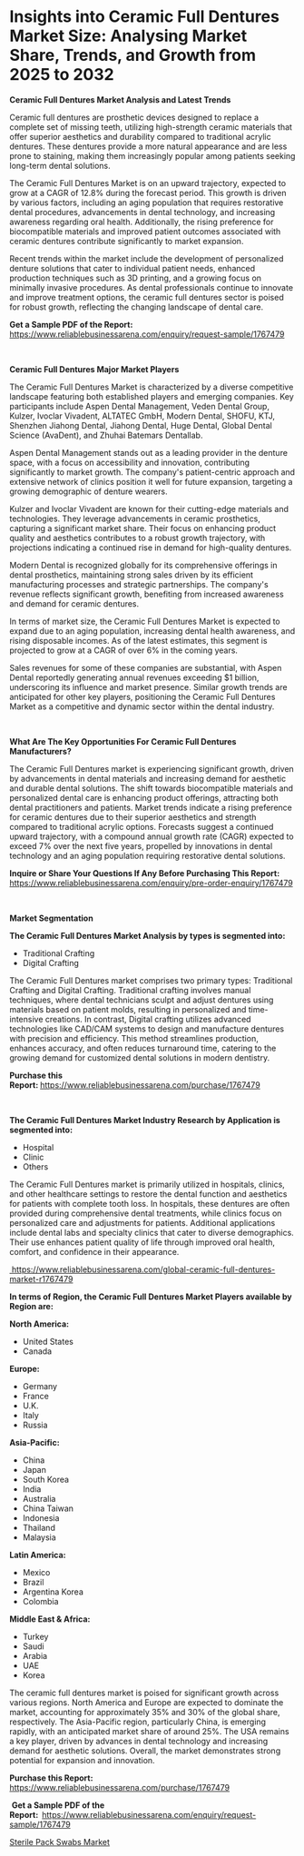 <p><h1>Insights into Ceramic Full Dentures Market Size: Analysing Market Share, Trends, and Growth from 2025 to 2032</h1></p><p><strong>Ceramic Full Dentures Market Analysis and Latest Trends</strong></p>
<p><p>Ceramic full dentures are prosthetic devices designed to replace a complete set of missing teeth, utilizing high-strength ceramic materials that offer superior aesthetics and durability compared to traditional acrylic dentures. These dentures provide a more natural appearance and are less prone to staining, making them increasingly popular among patients seeking long-term dental solutions.</p><p>The Ceramic Full Dentures Market is on an upward trajectory, expected to grow at a CAGR of 12.8% during the forecast period. This growth is driven by various factors, including an aging population that requires restorative dental procedures, advancements in dental technology, and increasing awareness regarding oral health. Additionally, the rising preference for biocompatible materials and improved patient outcomes associated with ceramic dentures contribute significantly to market expansion.</p><p>Recent trends within the market include the development of personalized denture solutions that cater to individual patient needs, enhanced production techniques such as 3D printing, and a growing focus on minimally invasive procedures. As dental professionals continue to innovate and improve treatment options, the ceramic full dentures sector is poised for robust growth, reflecting the changing landscape of dental care.</p></p>
<p><strong>Get a Sample PDF of the Report:&nbsp;</strong> <a href="https://www.reliablebusinessarena.com/enquiry/request-sample/1767479?utm_campaign=2217&utm_medium=2&utm_source=Github&utm_content=ia&utm_term=05032025&utm_id=ceramic-full-dentures">https://www.reliablebusinessarena.com/enquiry/request-sample/1767479</a></p>
<p>&nbsp;</p>
<p><strong>Ceramic Full Dentures Major Market Players</strong></p>
<p><p>The Ceramic Full Dentures Market is characterized by a diverse competitive landscape featuring both established players and emerging companies. Key participants include Aspen Dental Management, Veden Dental Group, Kulzer, Ivoclar Vivadent, ALTATEC GmbH, Modern Dental, SHOFU, KTJ, Shenzhen Jiahong Dental, Jiahong Dental, Huge Dental, Global Dental Science (AvaDent), and Zhuhai Batemars Dentallab.</p><p>Aspen Dental Management stands out as a leading provider in the denture space, with a focus on accessibility and innovation, contributing significantly to market growth. The company's patient-centric approach and extensive network of clinics position it well for future expansion, targeting a growing demographic of denture wearers.</p><p>Kulzer and Ivoclar Vivadent are known for their cutting-edge materials and technologies. They leverage advancements in ceramic prosthetics, capturing a significant market share. Their focus on enhancing product quality and aesthetics contributes to a robust growth trajectory, with projections indicating a continued rise in demand for high-quality dentures.</p><p>Modern Dental is recognized globally for its comprehensive offerings in dental prosthetics, maintaining strong sales driven by its efficient manufacturing processes and strategic partnerships. The company's revenue reflects significant growth, benefiting from increased awareness and demand for ceramic dentures.</p><p>In terms of market size, the Ceramic Full Dentures Market is expected to expand due to an aging population, increasing dental health awareness, and rising disposable incomes. As of the latest estimates, this segment is projected to grow at a CAGR of over 6% in the coming years.</p><p>Sales revenues for some of these companies are substantial, with Aspen Dental reportedly generating annual revenues exceeding $1 billion, underscoring its influence and market presence. Similar growth trends are anticipated for other key players, positioning the Ceramic Full Dentures Market as a competitive and dynamic sector within the dental industry.</p></p>
<p>&nbsp;</p>
<p><strong>What Are The Key Opportunities For Ceramic Full Dentures Manufacturers?</strong></p>
<p><p>The Ceramic Full Dentures market is experiencing significant growth, driven by advancements in dental materials and increasing demand for aesthetic and durable dental solutions. The shift towards biocompatible materials and personalized dental care is enhancing product offerings, attracting both dental practitioners and patients. Market trends indicate a rising preference for ceramic dentures due to their superior aesthetics and strength compared to traditional acrylic options. Forecasts suggest a continued upward trajectory, with a compound annual growth rate (CAGR) expected to exceed 7% over the next five years, propelled by innovations in dental technology and an aging population requiring restorative dental solutions.</p></p>
<p><strong>Inquire or Share Your Questions If Any Before Purchasing This Report:</strong> <a href="https://www.reliablebusinessarena.com/enquiry/pre-order-enquiry/1767479?utm_campaign=2217&utm_medium=2&utm_source=Github&utm_content=ia&utm_term=05032025&utm_id=ceramic-full-dentures">https://www.reliablebusinessarena.com/enquiry/pre-order-enquiry/1767479</a></p>
<p>&nbsp;</p>
<p><strong>Market Segmentation</strong></p>
<p><strong>The Ceramic Full Dentures Market Analysis by types is segmented into:</strong></p>
<p><ul><li>Traditional Crafting</li><li>Digital Crafting</li></ul></p>
<p><p>The Ceramic Full Dentures market comprises two primary types: Traditional Crafting and Digital Crafting. Traditional crafting involves manual techniques, where dental technicians sculpt and adjust dentures using materials based on patient molds, resulting in personalized and time-intensive creations. In contrast, Digital crafting utilizes advanced technologies like CAD/CAM systems to design and manufacture dentures with precision and efficiency. This method streamlines production, enhances accuracy, and often reduces turnaround time, catering to the growing demand for customized dental solutions in modern dentistry.</p></p>
<p><strong>Purchase this Report:&nbsp;</strong><a href="https://www.reliablebusinessarena.com/purchase/1767479?utm_campaign=2217&utm_medium=2&utm_source=Github&utm_content=ia&utm_term=05032025&utm_id=ceramic-full-dentures">https://www.reliablebusinessarena.com/purchase/1767479</a></p>
<p>&nbsp;</p>
<p><strong>The Ceramic Full Dentures Market Industry Research by Application is segmented into:</strong></p>
<p><ul><li>Hospital</li><li>Clinic</li><li>Others</li></ul></p>
<p><p>The Ceramic Full Dentures market is primarily utilized in hospitals, clinics, and other healthcare settings to restore the dental function and aesthetics for patients with complete tooth loss. In hospitals, these dentures are often provided during comprehensive dental treatments, while clinics focus on personalized care and adjustments for patients. Additional applications include dental labs and specialty clinics that cater to diverse demographics. Their use enhances patient quality of life through improved oral health, comfort, and confidence in their appearance.</p></p>
<p><a href="https://www.reliablebusinessarena.com/global-ceramic-full-dentures-market-r1767479?utm_campaign=2217&utm_medium=2&utm_source=Github&utm_content=ia&utm_term=05032025&utm_id=ceramic-full-dentures">&nbsp;https://www.reliablebusinessarena.com/global-ceramic-full-dentures-market-r1767479</a></p>
<p><strong>In terms of Region, the Ceramic Full Dentures Market Players available by Region are:</strong></p>
<p>
    <p> <strong> North America: </strong>
        <ul>
            <li>United States</li>
            <li>Canada</li>
        </ul>
        </p> 
    <p> <strong> Europe: </strong>
        <ul>
            <li>Germany</li>
            <li>France</li>
            <li>U.K.</li>
            <li>Italy</li>
            <li>Russia</li>
        </ul>
        </p> 
    <p> <strong> Asia-Pacific: </strong>
        <ul>
            <li>China</li>
            <li>Japan</li>
            <li>South Korea</li>
            <li>India</li>
            <li>Australia</li>
            <li>China Taiwan</li>
            <li>Indonesia</li>
            <li>Thailand</li>
            <li>Malaysia</li>
        </ul>
        </p> 
    <p> <strong> Latin America: </strong>
        <ul>
            <li>Mexico</li>
            <li>Brazil</li>
            <li>Argentina Korea</li>
            <li>Colombia</li>
        </ul>
        </p> 
    <p> <strong> Middle East & Africa: </strong>
        <ul>
            <li>Turkey</li>
            <li>Saudi</li>
            <li>Arabia</li>
            <li>UAE</li>
            <li>Korea</li>
        </ul>
    </p>
    </p>
<p><p>The ceramic full dentures market is poised for significant growth across various regions. North America and Europe are expected to dominate the market, accounting for approximately 35% and 30% of the global share, respectively. The Asia-Pacific region, particularly China, is emerging rapidly, with an anticipated market share of around 25%. The USA remains a key player, driven by advances in dental technology and increasing demand for aesthetic solutions. Overall, the market demonstrates strong potential for expansion and innovation.</p></p>
<p><strong>Purchase this Report: </strong><a href="https://www.reliablebusinessarena.com/purchase/1767479?utm_campaign=2217&utm_medium=2&utm_source=Github&utm_content=ia&utm_term=05032025&utm_id=ceramic-full-dentures">https://www.reliablebusinessarena.com/purchase/1767479</a></p>
<p>&nbsp;<strong>Get a Sample PDF of the Report:&nbsp;&nbsp;</strong><a href="https://www.reliablebusinessarena.com/enquiry/request-sample/1767479?utm_campaign=2217&utm_medium=2&utm_source=Github&utm_content=ia&utm_term=05032025&utm_id=ceramic-full-dentures">https://www.reliablebusinessarena.com/enquiry/request-sample/1767479</a></p>
<p><strong></strong></p>
<p><p><a href="https://github.com/gukenneth26571/Market-Research-Report-List-1/blob/main/sterile-pack-swabs-market.md?utm_campaign=2217&utm_medium=2&utm_source=Github&utm_content=ia&utm_term=05032025&utm_id=ceramic-full-dentures">Sterile Pack Swabs Market</a></p></p>